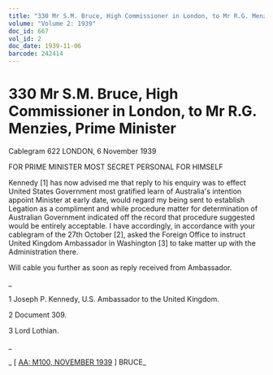 ```yaml
---
title: "330 Mr S.M. Bruce, High Commissioner in London, to Mr R.G. Menzies, Prime Minister"
volume: "Volume 2: 1939"
doc_id: 667
vol_id: 2
doc_date: 1939-11-06
barcode: 242414
---
```


# 330 Mr S.M. Bruce, High Commissioner in London, to Mr R.G. Menzies, Prime Minister

Cablegram 622 LONDON, 6 November 1939

FOR PRIME MINISTER MOST SECRET PERSONAL FOR HIMSELF

Kennedy [1] has now advised me that reply to his enquiry was to effect United States Government most gratified learn of Australia's intention appoint Minister at early date, would regard my being sent to establish Legation as a compliment and while procedure matter for determination of Australian Government indicated off the record that procedure suggested would be entirely acceptable. I have accordingly, in accordance with your cablegram of the 27th October [2], asked the Foreign Office to instruct United Kingdom Ambassador in Washington [3] to take matter up with the Administration there.

Will cable you further as soon as reply received from Ambassador.

_

1 Joseph P. Kennedy, U.S. Ambassador to the United Kingdom.

2 Document 309.

3 Lord Lothian.

_

_ [ [AA: M100, NOVEMBER 1939](http://www.naa.gov.au/cgi-bin/Search?O=I&Number=242414) ] BRUCE_
